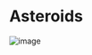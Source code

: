 # Asteroids

![image](https://user-images.githubusercontent.com/215692/161575094-4f095662-6bf1-48b3-a27e-a65c90f0dcf0.png)
